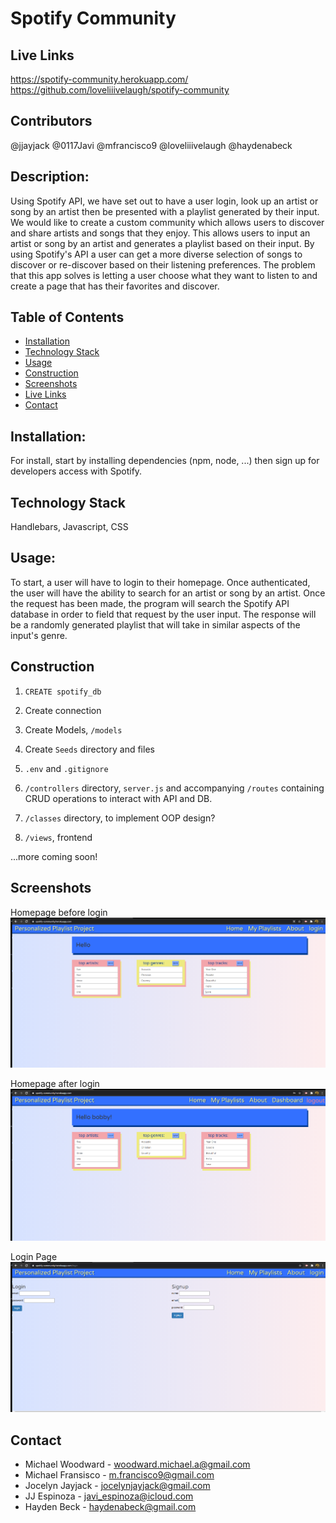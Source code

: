 # Spotify Community

## Live Links
https://spotify-community.herokuapp.com/
https://github.com/loveliiivelaugh/spotify-community

## Contributors
@jjayjack
@0117Javi
@mfrancisco9
@loveliiivelaugh
@haydenabeck

## Description:

Using Spotify API, we have set out to have a user login, look up an artist or song by an artist then be presented with a playlist generated by their input. We would like to create a custom community which allows users to discover and share artists and songs that they enjoy. This allows users to input an artist or song by an artist and generates a playlist based on their input. By using Spotify's API a user can get a more diverse selection of songs to discover or re-discover based on their listening preferences. The problem that this app solves is letting a user choose what they want to listen to and create a page that has their favorites and discover. 

  ## Table of Contents

  - [Installation](#installation)
  - [Technology Stack](#technology-stack)
  - [Usage](#usage)
  - [Construction](#construction)
  - [Screenshots](#screenshots)
  - [Live Links](#livelinks)
  - [Contact](#contact)
  

## Installation:
  For install, start by installing dependencies (npm, node, ...) then sign up for developers access with Spotify. 

## Technology Stack 
Handlebars, Javascript, CSS

## Usage:
  To start, a user will have to login to their homepage. Once authenticated, the user will have the ability to search for an artist or song by an artist. Once the request has been made, the program will search the Spotify API database in order to field that request by the user input. The response will be a randomly generated playlist that will take in similar aspects of the input's genre.

## Construction

1. `CREATE spotify_db`

2. Create connection

3. Create Models, `/models`

4. Create `Seeds` directory and files

5. `.env` and `.gitignore`

6. `/controllers` directory, `server.js` and accompanying `/routes` containing CRUD operations to interact with API and DB.

7. `/classes` directory, to implement OOP design?

8. `/views`, frontend

...more coming soon!

## Screenshots

Homepage before login
<img src=".\assets\playlisthomepage.png" alt=""/>

Homepage after login
<img src=".\assets\playlisthomepagelogin.png" alt=""/>

Login Page
<img src=".\assets\playlistlogin.png" alt=""/>


## Contact

* Michael Woodward - woodward.michael.a@gmail.com
* Michael Fransisco - m.francisco9@gmail.com
* Jocelyn Jayjack - jocelynjayjack@gmail.com
* JJ Espinoza - javi_espinoza@icloud.com
* Hayden Beck - haydenabeck@gmail.com